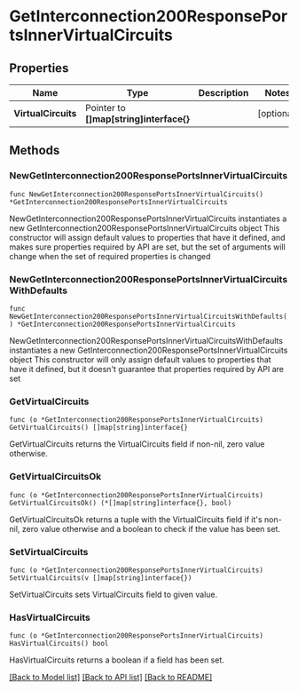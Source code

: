 # GetInterconnection200ResponsePortsInnerVirtualCircuits

## Properties

Name | Type | Description | Notes
------------ | ------------- | ------------- | -------------
**VirtualCircuits** | Pointer to **[]map[string]interface{}** |  | [optional] 

## Methods

### NewGetInterconnection200ResponsePortsInnerVirtualCircuits

`func NewGetInterconnection200ResponsePortsInnerVirtualCircuits() *GetInterconnection200ResponsePortsInnerVirtualCircuits`

NewGetInterconnection200ResponsePortsInnerVirtualCircuits instantiates a new GetInterconnection200ResponsePortsInnerVirtualCircuits object
This constructor will assign default values to properties that have it defined,
and makes sure properties required by API are set, but the set of arguments
will change when the set of required properties is changed

### NewGetInterconnection200ResponsePortsInnerVirtualCircuitsWithDefaults

`func NewGetInterconnection200ResponsePortsInnerVirtualCircuitsWithDefaults() *GetInterconnection200ResponsePortsInnerVirtualCircuits`

NewGetInterconnection200ResponsePortsInnerVirtualCircuitsWithDefaults instantiates a new GetInterconnection200ResponsePortsInnerVirtualCircuits object
This constructor will only assign default values to properties that have it defined,
but it doesn't guarantee that properties required by API are set

### GetVirtualCircuits

`func (o *GetInterconnection200ResponsePortsInnerVirtualCircuits) GetVirtualCircuits() []map[string]interface{}`

GetVirtualCircuits returns the VirtualCircuits field if non-nil, zero value otherwise.

### GetVirtualCircuitsOk

`func (o *GetInterconnection200ResponsePortsInnerVirtualCircuits) GetVirtualCircuitsOk() (*[]map[string]interface{}, bool)`

GetVirtualCircuitsOk returns a tuple with the VirtualCircuits field if it's non-nil, zero value otherwise
and a boolean to check if the value has been set.

### SetVirtualCircuits

`func (o *GetInterconnection200ResponsePortsInnerVirtualCircuits) SetVirtualCircuits(v []map[string]interface{})`

SetVirtualCircuits sets VirtualCircuits field to given value.

### HasVirtualCircuits

`func (o *GetInterconnection200ResponsePortsInnerVirtualCircuits) HasVirtualCircuits() bool`

HasVirtualCircuits returns a boolean if a field has been set.


[[Back to Model list]](../README.md#documentation-for-models) [[Back to API list]](../README.md#documentation-for-api-endpoints) [[Back to README]](../README.md)


